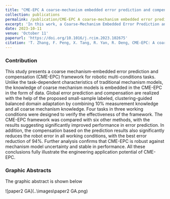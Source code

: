 ```yaml
---
title: "CME-EPC A coarse-mechanism embedded error prediction and compensation framework for robot multi-condition tasks"
collection: publications
permalink: /publication/CME-EPC A coarse-mechanism embedded error prediction and compensation framework for robot multi-condition tasks
excerpt: 'In this work, a Coarse-Mechanism Embedded Error Prediction and Compensation framework (CME-EPC) for robot multi-condition tasks is proposed. In this framework, error-generating mechanism models for multi-conditions are built for constructing simulation domain datasets to realize the embedding of robot error mechanism models for different working conditions at the data level. On this basis, we propose an AL-based labelling of few-shots and Clustering-guided balanced domain adaptation transfer learning method to achieve accurate robot error prediction under 10% samples, and in addition a pre-compensation of errors based on the prediction results is developed. The CME-EPC framework was validated on four typical tasks in three operating conditions, achieving the best performance relative to other six prediction methods and two compensation methods. After compensation, the average error is reduced by more than 94% at most, which drives high-precision robot applications.'
date: 2023-10-11
venue: 'October 11'
paperurl: 'https://doi.org/10.1016/j.rcim.2023.102675'
citation: 'T. Zhang, F. Peng, X. Tang, R. Yan, R. Deng, CME-EPC: A coarse-mechanism embedded error prediction and compensation framework for robot multi-condition tasks, Robot. Comput.-Integr. Manuf., 86 (2024) 102675, https://doi.org/10.1016/j.rcim.2023.102675.'
---
```


### Contribution

This study presents a coarse mechanism-embedded error prediction and compensation (CME-EPC) framework for robotic multi-conditions tasks. Unlike the task-dependent characteristics of traditional mechanism models, the knowledge of coarse mechanism models is embedded in the CME-EPC in the form of data. Global error prediction and compensation are realized with the help of the proposed small-sample labeled, clustering-guided balanced domain adaptation by combining 10% measurement knowledge and all coarse mechanism knowledge.
Four tasks in three working conditions were designed to verify the effectiveness of the framework. The CME-EPC framework was compared with six other methods, with the results suggesting significantly improved performance in error prediction. In addition, the compensation based on the prediction results also significantly reduces the robot error in all working conditions, with the best error reduction of 94%. Further analysis confirms that CME-EPC is robust against mechanism model uncertainty and stable in performance. All these conclusions fully illustrate the engineering application potential of CME-EPC.

### Graphic Abstracts

The graphic abstract is shown below

![paper2 GA](..\images\paper2 GA.png)

